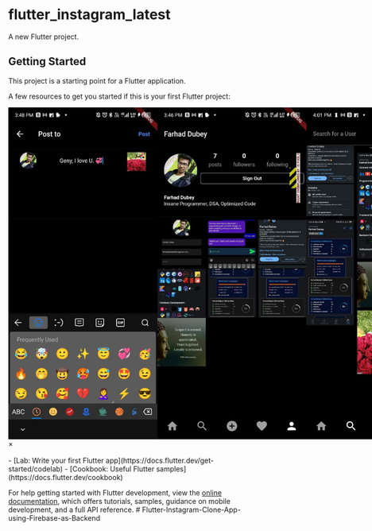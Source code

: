 # flutter_instagram_latest

A new Flutter project.

## Getting Started

This project is a starting point for a Flutter application.

A few resources to get you started if this is your first Flutter project:

<!-- The grid: four columns -->
<div class="row" align="flex">
  <div class="row" align="flex" style="display:flex">
    <img src="readme_photos/pic1.jpg"  width="300"  alt="Nature" onclick="myFunction(this);">
    <img src="readme_photos/pic2.jpg"  width="300"  alt="Nature" onclick="myFunction(this);">
    <img src="readme_photos/pic3.jpg"  width="300"  alt="Nature" onclick="myFunction(this);">
    <img src="readme_photos/pic4.jpg"  width="300"  alt="Nature" onclick="myFunction(this);">
    <img src="readme_photos/pic5.jpg"  width="300"  alt="Nature" onclick="myFunction(this);">
    <img src="readme_photos/pic6.jpg"  width="300"  alt="Nature" onclick="myFunction(this);">
    <img src="readme_photos/pic7.jpg"  width="300"  alt="Nature" onclick="myFunction(this);">
  </div>
</div>

<!-- The expanding image container -->
<div class="container">
  <!-- Close the image -->
  <span onclick="this.parentElement.style.display='none'" class="closebtn">&times;</span>
  <!-- Expanded image -->
  <img id="expandedImg" style="width:100%">
  <!-- Image text -->
  <div id="imgtext"></div>
</div>
- [Lab: Write your first Flutter app](https://docs.flutter.dev/get-started/codelab)
- [Cookbook: Useful Flutter samples](https://docs.flutter.dev/cookbook)

For help getting started with Flutter development, view the
[online documentation](https://docs.flutter.dev/), which offers tutorials,
samples, guidance on mobile development, and a full API reference.
#   F l u t t e r - I n s t a g r a m - C l o n e - A p p - u s i n g - F i r e b a s e - a s - B a c k e n d 
 
 